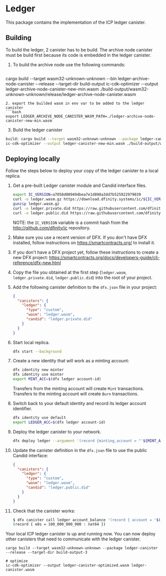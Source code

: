 
# Ledger

This package contains the implementation of the ICP ledger canister.

## Building
To build the ledger, 2 canister has to be build. The archive node canister must be build first because its code is embedded in the ledger canister.

 1. To build the archive node use the following commands:
    ```bash
   cargo build --target wasm32-unknown-unknown --bin ledger-archive-node-canister --release --target-dir build-output
   ic-cdk-optimizer --output ledger-archive-node-canister-new-min.wasm ./build-output/wasm32-unknown-unknown/release/ledger-archive-node-canister.wasm
   ```
 2. export the builded wasm in env var to be added to the ledger canister
   ```bash
   export LEDGER_ARCHIVE_NODE_CANISTER_WASM_PATH=./ledger-archive-node-canister-new-min.wasm
   ```
 3. Build the ledger canister
   ```bash
   build: cargo build --target wasm32-unknown-unknown --package ledger-canister --release --target-dir build-output
   ic-cdk-optimizer --output ledger-canister-new-min.wasm ./build-output/wasm32-unknown-unknown/release/ledger-canister.wasm
   ```

## Deploying locally

Follow the steps below to deploy your copy of the ledger canister to a local replica.

  1. Get a pre-built Ledger canister module and Candid interface files.
     ```sh
     export IC_VERSION=a7058d009494bea7e1d898a3dd7b525922979039
     curl -o ledger.wasm.gz https://download.dfinity.systems/ic/${IC_VERSION}/canisters/ledger-canister_notify-method.wasm.gz
     gunzip ledger.wasm.gz
     curl -o ledger.private.did https://raw.githubusercontent.com/dfinity/ic/${IC_VERSION}/rs/rosetta-api/ledger.did
     curl -o ledger.public.did https://raw.githubusercontent.com/dfinity/ic/${IC_VERSION}/rs/rosetta-api/ledger_canister/ledger.did
     ```
     NOTE: the `IC_VERSION` variable is a commit hash from the http://github.com/dfinity/ic repository.

  1. Make sure you use a recent version of DFX.
     If you don't have DFX installed, follow instructions on https://smartcontracts.org/ to install it.

  1. If you don't have a DFX project yet, follow these instructions to create a new DFX project:
     https://smartcontracts.org/docs/developers-guide/cli-reference/dfx-new.html

  1. Copy the file you obtained at the first step (`ledger.wasm`, `ledger.private.did`, `ledger.public.did`) into the root of your project.

  1. Add the following canister definition to the `dfx.json` file in your project:
     ```json
     {
       "canisters": {
         "ledger": {
           "type": "custom",
           "wasm": "ledger.wasm",
           "candid": "ledger.private.did"
         }
       }
     }
     ```

  1. Start local replica.
     ```sh
     dfx start --background
     ```

  1. Create a new identity that will work as a minting account:
     ```sh
     dfx identity new minter
     dfx identity use minter
     export MINT_ACC=$(dfx ledger account-id)
     ```
     Transfers from the minting account will create `Mint` transactions.
     Transfers to the minting account will create `Burn` transactions.

  1. Switch back to your default identity and record its ledger account identifier.
     ```sh
     dfx identity use default
     export LEDGER_ACC=$(dfx ledger account-id)
     ```

  1. Deploy the ledger canister to your network.
     ```sh
     dfx deploy ledger --argument '(record {minting_account = "'${MINT_ACC}'"; initial_values = vec { record { "'${LEDGER_ACC}'"; record { e8s=100_000_000_000 } }; }; send_whitelist = vec {}})'
     ```

  1. Update the canister definition in the `dfx.json` file to use the public Candid interface:
     ```json
     {
       "canisters": {
         "ledger": {
           "type": "custom",
           "wasm": "ledger.wasm",
           "candid": "ledger.public.did"
         }
       }
     }
     ```

  1. Check that the canister works:
     ```sh
     $ dfx canister call ledger account_balance '(record { account = '$(python3 -c 'print("vec{" + ";".join([str(b) for b in bytes.fromhex("'$LEDGER_ACC'")]) + "}")')' })'
     (record { e8s = 100_000_000_000 : nat64 })
     ```

Your local ICP ledger canister is up and running now.
You can now deploy other canisters that need to communicate with the ledger canister.




```
cargo build --target wasm32-unknown-unknown --package ledger-canister --release --target-dir build-output-3

# optimize
ic-cdk-optimizer --output ledger-canister-optimized.wasm ledger-canister.wasm
```

